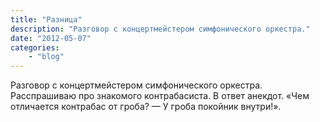 ```yaml
---
title: "Разница"
description: "Разговор с концертмейстером симфонического оркестра."
date: "2012-05-07"
categories: 
    - "blog"
---
```


Разговор с концертмейстером симфонического оркестра. Расспрашиваю про знакомого контрабасиста. В ответ анекдот. «Чем отличается контрабас от гроба?  —  У гроба покойник внутри!».
